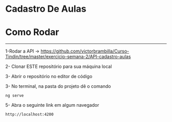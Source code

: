 <h1>Cadastro De Aulas</h2>
<h1>Como Rodar</h1>
<hr>

1-Rodar a API -> https://github.com/victorbrambilla/Curso-Tindin/tree/master/exercicio-semana-2/API-cadastro-aulas

2- Clonar ESTE repositório para sua máquina local

3- Abrir o repositório no editor de código

3- No terminal, na pasta do projeto dê o comando
~~~Terminal
ng serve
~~~

5- Abra o seguinte link em algum navegador
~~~Terminal
http://localhost:4200
~~~
